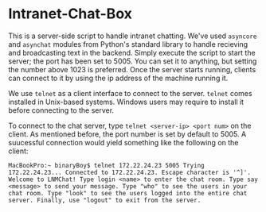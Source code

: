 # Intranet-Chat-Box
This is a server-side script to handle intranet chatting. We've used `asyncore` and `asynchat` modules from Python's standard library to handle recieving and broadcasting text in the backend. Simply execute the script to start the server; the port has been set to 5005. You can set it to anything, but setting the number above 1023 is preferred. Once the server starts running, clients can connect to it by using the ip address of the machine running it.

We use `telnet` as a client interface to connect to the server. `telnet` comes installed in Unix-based systems. Windows users may require to install it before connecting to the server.

To connect to the chat server, type `telnet <server-ip> <port num>` on the client. As mentioned before, the port number is set by default to 5005. A suucessful connection would yield something like the following on the client:

`MacBookPro:~ binaryBoy$ telnet 172.22.24.23 5005
Trying 172.22.24.23...
Connected to 172.22.24.23.
Escape character is '^]'.
Welcome to LNMChat!
Type login <name> to enter the chat room.
Type say <message> to send your message.
Type "who" to see the users in your chat room.
Type "look" to see the users logged into the entire chat server.
Finally, use "logout" to exit from the server.`

